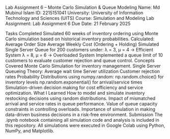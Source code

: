 Lab Assignment 6 – Monte Carlo Simulation & Queue Modeling
Name: Md Mubinul Islam
ID: 2215151041
University: University of Information Technology and Sciences (UITS)
Course: Simulation and Modeling Lab
Assignment: Lab Assignment 6
Due Date: 21 February 2025

Tasks Completed
Simulated 60 weeks of inventory ordering using Monte Carlo simulation based on historical inventory probabilities.
Calculated:
Average Order Size
Average Weekly Cost (Ordering + Holding)
Simulated Single Server Queue for 200 customers under:
λ = 3, μ = 4 → Efficient System
λ = 8, μ = 6 → Overloaded System
Implemented a queue limit of 10 customers to evaluate customer rejection and queue control.
Concepts Covered
Monte Carlo Simulation for inventory management.
Single Server Queueing Theory:
Average wait time
Server utilization
Customer rejection rates
Probability Distributions using numpy.random:
np.random.choice() for inventory levels
np.random.exponential() for arrival/service times
Simulation-driven decision making for cost efficiency and service optimization.
What I Learned
How to model and simulate inventory restocking decisions using random distributions.
Impact of mismatched arrival and service rates in queue performance.
Value of queue capacity constraints in controlling overloads.
Importance of simulation in making data-driven business decisions in a risk-free environment.
Submission
The .ipynb notebook containing all simulation code and analysis is included in this repository.
All simulations were executed in Google Colab using Python, NumPy, and Matplotlib.
